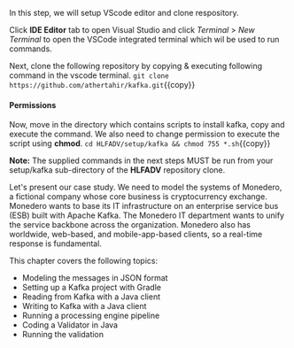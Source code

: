 In this step, we will setup VScode editor and clone respository.

Click **IDE Editor** tab to open Visual Studio and click _Terminal_ > _New Terminal_ to open the VSCode integrated terminal which wil be used to run commands.

Next, clone the following repository by copying & executing following command in the vscode terminal.
`git clone https://github.com/athertahir/kafka.git`{{copy}}

#### Permissions
Now, move in the directory which contains scripts to install kafka, copy and execute the command. We also need to change permission to execute the script using **chmod**.
`cd HLFADV/setup/kafka && chmod 755 *.sh`{{copy}}

**Note:**
The supplied commands in the next steps MUST be run from your setup/kafka sub-directory of the **HLFADV** repository clone.


Let's present our case study. We need to model the systems of Monedero, a fictional company whose core business is cryptocurrency exchange. Monedero wants to base its IT infrastructure on an enterprise service bus (ESB) built with Apache Kafka. The Monedero IT department wants to unify the service backbone across the organization. Monedero also has worldwide, web-based, and mobile-app-based clients, so a real-time response is fundamental.

This chapter covers the following topics:

- Modeling the messages in JSON format
- Setting up a Kafka project with Gradle
- Reading from Kafka with a Java client
- Writing to Kafka with a Java client
- Running a processing engine pipeline
- Coding a Validator in Java
- Running the validation